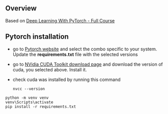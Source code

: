 ## Overview

Based on [Deep Learning With PyTorch - Full Course](https://www.youtube.com/watch?v=c36lUUr864M)

## Pytorch installation

- go to [Pytorch website](https://pytorch.org/) and select the combo specific to your system. Update the __requirements.txt__ file with the selected versions

- go to [NVidia CUDA Toolkit download page](https://developer.nvidia.com/cuda-toolkit-archive) and download the version of cuda, you selected above. Install it.

- check cuda was installed by running this command
    ```
    nvcc --version
    ```

```
python -m venv venv
venv\Scripts\activate
pip install -r requirements.txt
```